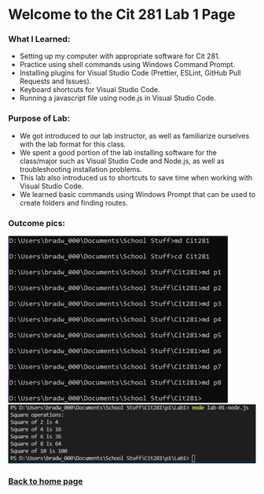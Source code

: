 # Welcome to the Cit 281 Lab 1 Page

### What I Learned:

- Setting up my computer with appropriate software for Cit 281.
- Practice using shell commands using Windows Command Prompt.
- Installing plugins for Visual Studio Code (Prettier, ESLint, GitHub Pull Requests and Issues).
- Keyboard shortcuts for Visual Studio Code.
- Running a javascript file using node.js in Visual Studio Code.

### Purpose of Lab:

- We got introduced to our lab instructor, as well as familiarize ourselves with the lab format for this class.
- We spent a good portion of the lab installing software for the class/major such as Visual Studio Code and Node.js, as well as troubleshooting installation problems.
- This lab also introduced us to shortcuts to save time when working with Visual Studio Code.
- We learned basic commands using Windows Prompt that can be used to create folders and finding routes.

### Outcome pics:

![folders](lab-01-folders.png) 
![node](lab-01-node.png)

### [**Back to home page**](https://uo-cit-itsbread33.github.io/ItsBread33.github.io/)


